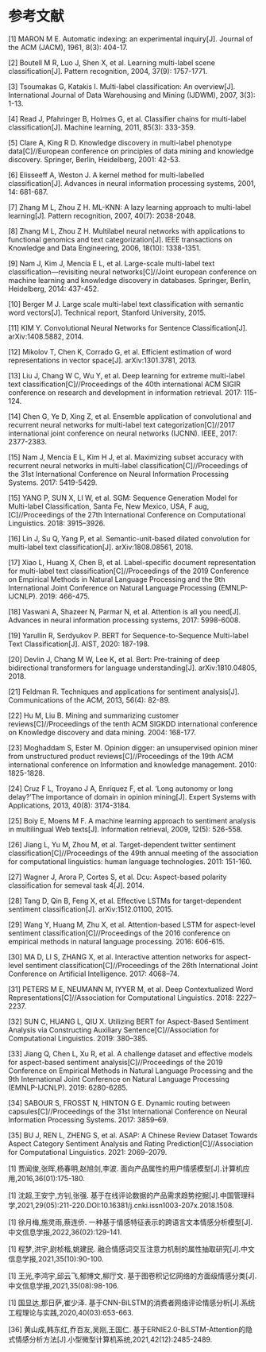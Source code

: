 # 参考文献

[1] MARON M E. Automatic indexing: an experimental inquiry[J]. Journal of the ACM (JACM), 1961, 8(3): 404-17.

[2] Boutell M R, Luo J, Shen X, et al. Learning multi-label scene classification[J]. Pattern recognition, 2004, 37(9): 1757-1771.

[3] Tsoumakas G, Katakis I. Multi-label classification: An overview[J]. International Journal of Data Warehousing and Mining (IJDWM), 2007, 3(3): 1-13.

[4] Read J, Pfahringer B, Holmes G, et al. Classifier chains for multi-label classification[J]. Machine learning, 2011, 85(3): 333-359.

[5] Clare A, King R D. Knowledge discovery in multi-label phenotype data[C]//European conference on principles of data mining and knowledge discovery. Springer, Berlin, Heidelberg, 2001: 42-53.

[6] Elisseeff A, Weston J. A kernel method for multi-labelled classification[J]. Advances in neural information processing systems, 2001, 14: 681-687.

[7] Zhang M L, Zhou Z H. ML-KNN: A lazy learning approach to multi-label learning[J]. Pattern recognition, 2007, 40(7): 2038-2048.

[8] Zhang M L, Zhou Z H. Multilabel neural networks with applications to functional genomics and text categorization[J]. IEEE transactions on Knowledge and Data Engineering, 2006, 18(10): 1338-1351.

[9] Nam J, Kim J, Mencía E L, et al. Large-scale multi-label text classification—revisiting neural networks[C]//Joint european conference on machine learning and knowledge discovery in databases. Springer, Berlin, Heidelberg, 2014: 437-452.

[10] Berger M J. Large scale multi-label text classification with semantic word vectors[J]. Technical report, Stanford University, 2015.

[11] KIM Y. Convolutional Neural Networks for Sentence Classification[J]. arXiv:1408.5882, 2014.

[12] Mikolov T, Chen K, Corrado G, et al. Efficient estimation of word representations in vector space[J]. arXiv:1301.3781, 2013.

[13] Liu J, Chang W C, Wu Y, et al. Deep learning for extreme multi-label text classification[C]//Proceedings of the 40th international ACM SIGIR conference on research and development in information retrieval. 2017: 115-124.

[14] Chen G, Ye D, Xing Z, et al. Ensemble application of convolutional and recurrent neural networks for multi-label text categorization[C]//2017 international joint conference on neural networks (IJCNN). IEEE, 2017: 2377-2383.

[15] Nam J, Mencía E L, Kim H J, et al. Maximizing subset accuracy with recurrent neural networks in multi-label classification[C]//Proceedings of the 31st International Conference on Neural Information Processing Systems. 2017: 5419-5429.

[15] YANG P, SUN X, LI W, et al. SGM: Sequence Generation Model for Multi-label Classification, Santa Fe, New Mexico, USA, F aug, [C]//Proceedings of the 27th International Conference on Computational Linguistics. 2018: 3915–3926.

[16] Lin J, Su Q, Yang P, et al. Semantic-unit-based dilated convolution for multi-label text classification[J]. arXiv:1808.08561, 2018.

[17] Xiao L, Huang X, Chen B, et al. Label-specific document representation for multi-label text classification[C]//Proceedings of the 2019 Conference on Empirical Methods in Natural Language Processing and the 9th International Joint Conference on Natural Language Processing (EMNLP-IJCNLP). 2019: 466-475.

[18] Vaswani A, Shazeer N, Parmar N, et al. Attention is all you need[J]. Advances in neural information processing systems, 2017: 5998-6008.

[19] Yarullin R, Serdyukov P. BERT for Sequence-to-Sequence Multi-label Text Classification[J]. AIST, 2020: 187-198.

[20] Devlin J, Chang M W, Lee K, et al. Bert: Pre-training of deep bidirectional transformers for language understanding[J].  arXiv:1810.04805, 2018.

[21] Feldman R. Techniques and applications for sentiment analysis[J]. Communications of the ACM, 2013, 56(4): 82-89.

[22] Hu M, Liu B. Mining and summarizing customer reviews[C]//Proceedings of the tenth ACM SIGKDD international conference on Knowledge discovery and data mining. 2004: 168-177.

[23] Moghaddam S, Ester M. Opinion digger: an unsupervised opinion miner from unstructured product reviews[C]//Proceedings of the 19th ACM international conference on Information and knowledge management. 2010: 1825-1828.

[24] Cruz F L, Troyano J A, Enríquez F, et al. ‘Long autonomy or long delay?’The importance of domain in opinion mining[J]. Expert Systems with Applications, 2013, 40(8): 3174-3184.

[25] Boiy E, Moens M F. A machine learning approach to sentiment analysis in multilingual Web texts[J]. Information retrieval, 2009, 12(5): 526-558.

[26] Jiang L, Yu M, Zhou M, et al. Target-dependent twitter sentiment classification[C]//Proceedings of the 49th annual meeting of the association for computational linguistics: human language technologies. 2011: 151-160.

[27] Wagner J, Arora P, Cortes S, et al. Dcu: Aspect-based polarity classification for semeval task 4[J]. 2014.

[28] Tang D, Qin B, Feng X, et al. Effective LSTMs for target-dependent sentiment classification[J]. arXiv:1512.01100, 2015.

[29] Wang Y, Huang M, Zhu X, et al. Attention-based LSTM for aspect-level sentiment classification[C]//Proceedings of the 2016 conference on empirical methods in natural language processing. 2016: 606-615.

[30] MA D, LI S, ZHANG X, et al. Interactive attention networks for aspect-level sentiment classification[C]//Proceedings of the 26th International Joint Conference on Artificial Intelligence. 2017: 4068–74.

[31] PETERS M E, NEUMANN M, IYYER M, et al. Deep Contextualized Word Representations[C]//Association for Computational Linguistics. 2018: 2227–2237.

[32] SUN C, HUANG L, QIU X. Utilizing BERT for Aspect-Based Sentiment Analysis via Constructing Auxiliary Sentence[C]//Association for Computational Linguistics. 2019: 380–385.

[33] Jiang Q, Chen L, Xu R, et al. A challenge dataset and effective models for aspect-based sentiment analysis[C]//Proceedings of the 2019 Conference on Empirical Methods in Natural Language Processing and the 9th International Joint Conference on Natural Language Processing (EMNLP-IJCNLP). 2019: 6280-6285.

[34] SABOUR S, FROSST N, HINTON G E. Dynamic routing between capsules[C]//Proceedings of the 31st International Conference on Neural Information Processing Systems. 2017: 3859–69.

[35] BU J, REN L, ZHENG S, et al. ASAP: A Chinese Review Dataset Towards Aspect Category Sentiment Analysis and Rating Prediction[C]//Association for Computational Linguistics. 2021: 2069–2079.

[1] 贾闻俊,张晖,杨春明,赵旭剑,李波. 面向产品属性的用户情感模型[J].计算机应用,2016,36(01):175-180.

[1] 沈超,王安宁,方钊,张强. 基于在线评论数据的产品需求趋势挖掘[J].中国管理科学,2021,29(05):211-220.DOI:10.16381/j.cnki.issn1003-207x.2018.1508.

[1] 徐月梅,施灵雨,蔡连侨. 一种基于情感特征表示的跨语言文本情感分析模型[J].中文信息学报,2022,36(02):129-141.

[1] 程梦,洪宇,尉桢楷,姚建民. 融合情感词交互注意力机制的属性抽取研究[J].中文信息学报,2021,35(10):90-100.

[1] 王光,李鸿宇,邱云飞,郁博文,柳厅文. 基于图卷积记忆网络的方面级情感分类[J].中文信息学报,2021,35(08):98-106.

[1] 国显达,那日萨,崔少泽. 基于CNN-BiLSTM的消费者网络评论情感分析[J].系统工程理论与实践,2020,40(03):653-663.

[36] 黄山成,韩东红,乔百友,吴刚,王国仁. 基于ERNIE2.0-BiLSTM-Attention的隐式情感分析方法[J].小型微型计算机系统,2021,42(12):2485-2489.
